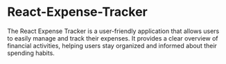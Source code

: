 # React-Expense-Tracker
 The React Expense Tracker is a user-friendly application that allows users to easily manage and track their expenses. It provides a clear overview of financial activities, helping users stay organized and informed about their spending habits.

